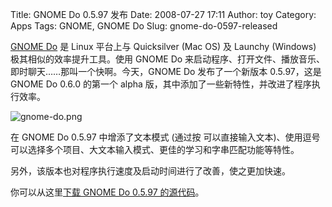Title: GNOME Do 0.5.97 发布
Date: 2008-07-27 17:11
Author: toy
Category: Apps
Tags: GNOME, GNOME Do
Slug: gnome-do-0597-released

[GNOME Do](http://linuxtoy.org/archives/gnome-do.html) 是 Linux 平台上与
Quicksilver (Mac OS) 及 Launchy (Windows) 极其相似的效率提升工具。使用
GNOME Do
来启动程序、打开文件、播放音乐、即时聊天……那叫一个快啊。今天，GNOME Do
发布了一个新版本 0.5.97，这是 GNOME Do 0.6.0 的第一个 alpha
版，其中添加了一些新特性，并改进了程序执行效率。

![gnome-do.png](http://i.linuxtoy.org/i/2008/07/gnome-do.png)

在 GNOME Do 0.5.97 中增添了文本模式 (通过按 <shift><shift>
可以直接输入文本)、使用逗号可以选择多个项目、大文本输入模式、更佳的学习和字串匹配功能等特性。

另外，该版本也对程序执行速度及启动时间进行了改善，使之更加快速。

你可以从这里[下载 GNOME Do 0.5.97
的源代码](https://launchpad.net/do/+download)。
